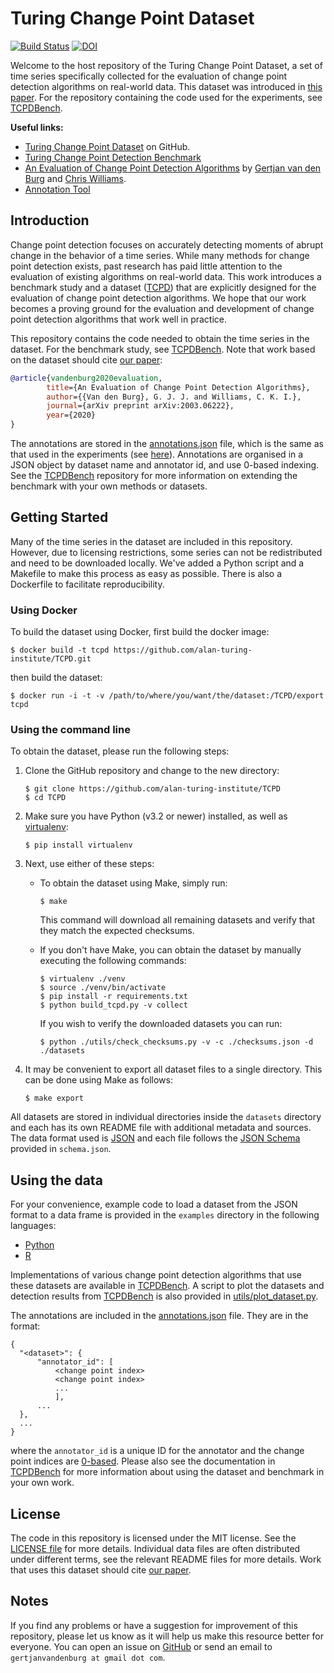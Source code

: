 # Turing Change Point Dataset

[![Build Status](https://github.com/alan-turing-institute/TCPD/workflows/Validate%20TCPD/badge.svg)](https://github.com/alan-turing-institute/TCPD/actions?query=workflow%3A%22Validate+TCPD%22)
[![DOI](https://zenodo.org/badge/224688676.svg)](https://zenodo.org/badge/latestdoi/224688676)

Welcome to the host repository of the Turing Change Point Dataset, a set of 
time series specifically collected for the evaluation of change point 
detection algorithms on real-world data. This dataset was introduced in [this 
paper](https://arxiv.org/abs/2003.06222). For the repository containing the 
code used for the experiments, see 
[TCPDBench](https://github.com/alan-turing-institute/TCPDBench).

**Useful links:**

- [Turing Change Point Dataset](https://github.com/alan-turing-institute/TCPD) 
  on GitHub.
- [Turing Change Point Detection 
  Benchmark](https://github.com/alan-turing-institute/TCPDBench)
- [An Evaluation of Change Point Detection Algorithms](https://arxiv.org/abs/2003.06222) by 
  [Gertjan van den Burg](https://gertjan.dev) and [Chris 
  Williams](https://homepages.inf.ed.ac.uk/ckiw/).
- [Annotation Tool](https://github.com/alan-turing-institute/annotatechange)

## Introduction

Change point detection focuses on accurately detecting moments of abrupt 
change in the behavior of a time series. While many methods for change point 
detection exists, past research has paid little attention to the evaluation of 
existing algorithms on real-world data. This work introduces a benchmark study 
and a dataset ([TCPD](https://github.com/alan-turing-institute/TCPD)) that are 
explicitly designed for the evaluation of change point detection algorithms. 
We hope that our work becomes a proving ground for the evaluation and 
development of change point detection algorithms that work well in practice.

This repository contains the code needed to obtain the time series in the 
dataset. For the benchmark study, see 
[TCPDBench](https://github.com/alan-turing-institute/TCPDBench). Note that 
work based on the dataset should cite [our 
paper](https://arxiv.org/abs/2003.06222):

```bib
@article{vandenburg2020evaluation,
        title={An Evaluation of Change Point Detection Algorithms},
        author={{Van den Burg}, G. J. J. and Williams, C. K. I.},
        journal={arXiv preprint arXiv:2003.06222},
        year={2020}
}
```

The annotations are stored in the [annotations.json](annotations.json) file, 
which is the same as that used in the experiments (see 
[here](https://github.com/alan-turing-institute/TCPDBench/blob/master/analysis/annotations/annotations.json)). 
Annotations are organised in a JSON object by dataset name and annotator id, 
and use 0-based indexing. See the 
[TCPDBench](https://github.com/alan-turing-institute/TCPDBench) repository for 
more information on extending the benchmark with your own methods or datasets.

## Getting Started

Many of the time series in the dataset are included in this repository. 
However, due to licensing restrictions, some series can not be redistributed 
and need to be downloaded locally. We've added a Python script and a Makefile 
to make this process as easy as possible. There is also a Dockerfile to 
facilitate reproducibility.

### Using Docker

To build the dataset using Docker, first build the docker image:

```
$ docker build -t tcpd https://github.com/alan-turing-institute/TCPD.git
```

then build the dataset:

```
$ docker run -i -t -v /path/to/where/you/want/the/dataset:/TCPD/export tcpd
```

### Using the command line

To obtain the dataset, please run the following steps:

1. Clone the GitHub repository and change to the new directory:

   ```
   $ git clone https://github.com/alan-turing-institute/TCPD
   $ cd TCPD
   ```

2. Make sure you have Python (v3.2 or newer) installed, as well as 
   [virtualenv](https://virtualenv.pypa.io/en/latest/):
   ```
   $ pip install virtualenv
   ```

3. Next, use either of these steps:
   - To obtain the dataset using Make, simply run:

     ```
     $ make
     ```

     This command will download all remaining datasets and verify that they 
     match the expected checksums.

   - If you don't have Make, you can obtain the dataset by manually executing 
     the following commands:

     ```
     $ virtualenv ./venv
     $ source ./venv/bin/activate
     $ pip install -r requirements.txt
     $ python build_tcpd.py -v collect
     ```

     If you wish to verify the downloaded datasets you can run:

     ```
     $ python ./utils/check_checksums.py -v -c ./checksums.json -d ./datasets
     ```

4. It may be convenient to export all dataset files to a single directory. 
   This can be done using Make as follows:

   ```
   $ make export
   ```

All datasets are stored in individual directories inside the ``datasets`` 
directory and each has its own README file with additional metadata and 
sources. The data format used is [JSON](https://json.org/) and each file 
follows the [JSON Schema](https://json-schema.org/) provided in 
``schema.json``.

## Using the data

For your convenience, example code to load a dataset from the JSON format to a 
data frame is provided in the ``examples`` directory in the following 
languages:

- [Python](examples/python/)
- [R](examples/R/)

Implementations of various change point detection algorithms that use these 
datasets are available in 
[TCPDBench](https://github.com/alan-turing-institute/TCPDBench). A script to 
plot the datasets and detection results from 
[TCPDBench](https://github.com/alan-turing-institute/TCPDBench) is also 
provided in [utils/plot_dataset.py](tree/master/utils/plot_dataset.py).

The annotations are included in the 
[annotations.json](tree/master/annotations.json) file. They are in the format:

```
{
  "<dataset>": {
      "annotator_id": [
          <change point index>
          <change point index>
          ...
          ],
      ...
  },
  ...
}
```

where the ``annotator_id`` is a unique ID for the annotator and the change 
point indices are 
[0-based](https://en.wikipedia.org/wiki/Zero-based_numbering). Please also see 
the documentation in 
[TCPDBench](https://github.com/alan-turing-institute/TCPDBench) for more 
information about using the dataset and benchmark in your own work.

## License

The code in this repository is licensed under the MIT license. See the 
[LICENSE file](LICENSE) for more details. Individual data files are often 
distributed under different terms, see the relevant README files for more 
details. Work that uses this dataset should cite [our 
paper](https://arxiv.org/abs/2003.06222).

## Notes

If you find any problems or have a suggestion for improvement of this 
repository, please let us know as it will help us make this resource better 
for everyone. You can open an issue on 
[GitHub](https://github.com/alan-turing-institute/TCPD) or send an email to 
``gertjanvandenburg at gmail dot com``.
